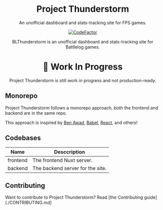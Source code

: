 <div> <h1 align="center">
  Project Thunderstorm
</h1>
  <p align=center>An unofficial dashboard and stats-tracking site for FPS games.</p>
  <p align="center">
    <a href="https://www.codefactor.io/repository/github/nefomemes/blthunderstorm"><img src="https://www.codefactor.io/repository/github/nefomemes/blthunderstorm/badge" alt="CodeFactor" /></a>
    </p>
<p align="center">
BLThunderstorm is an unofficial dashboard and stats-tracking site for Battlelog games.</p>
  
  <h1 align=center>🚧 Work In Progress</h1>
  <p align="center">Project Thunderstorm is still work in progress and not production-ready.</p>

</div>

## Monorepo
Project Thunderstorm follows a monorepo approach, both the frontend and backend are in the same repo.

This approach is inspired by [Ben Awad](https://github.com/benawad/dogehouse), [Babel](https://github.com/babel/babel/), [React](https://github.com/facebook/react/), and others!

## Codebases

| Name     | Desccription                     |
| -------- | -------------------------------- |
| frontend | The frontend Nuxt server.        |
| backend  | The backend server for the site. |

## Contributing

Want to contribute to Project Thunderstorm? Read
[the Contributing guide](./CONTRIBUTING.md]
